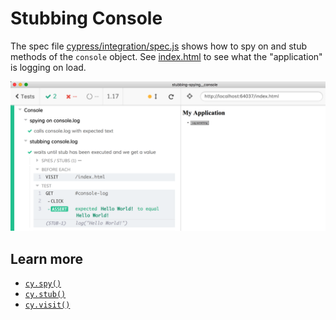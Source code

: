 # Stubbing Console

The spec file [cypress/integration/spec.js](cypress/integration/spec.js) shows how to spy on and stub methods of the `console` object. See [index.html](index.html) to see what the "application" is logging on load.

![Test example](images/console-example.png)

## Learn more

- [`cy.spy()`](https://on.cypress.io/spy)
- [`cy.stub()`](https://on.cypress.io/stub)
- [`cy.visit()`](https://on.cypress.io/visit)
